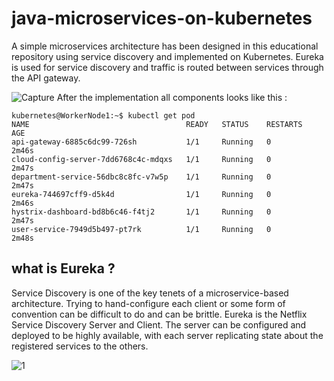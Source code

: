 # java-microservices-on-kubernetes
A simple microservices architecture has been designed in this educational repository using service discovery and implemented on Kubernetes. 
Eureka is used for service discovery and traffic is routed between services through the API gateway.

![Capture](https://user-images.githubusercontent.com/53411387/226596180-7c5220ce-6edd-41d4-8a20-4a327b818fbe.JPG)
After the implementation all components looks like this :
```
kubernetes@WorkerNode1:~$ kubectl get pod
NAME                                   READY   STATUS    RESTARTS   AGE
api-gateway-6885c6dc99-726sh           1/1     Running   0          2m46s
cloud-config-server-7dd6768c4c-mdqxs   1/1     Running   0          2m47s
department-service-56dbc8c8fc-v7w5p    1/1     Running   0          2m47s
eureka-744697cff9-d5k4d                1/1     Running   0          2m46s
hystrix-dashboard-bd8b6c46-f4tj2       1/1     Running   0          2m47s
user-service-7949d5b497-pt7rk          1/1     Running   0          2m48s
```

## what is Eureka ?
Service Discovery is one of the key tenets of a microservice-based architecture. Trying to hand-configure each client or some form of convention can be difficult to do and can be brittle. Eureka is the Netflix Service Discovery Server and Client. The server can be configured and deployed to be highly available, with each server replicating state about the registered services to the others.

![1](https://user-images.githubusercontent.com/53411387/226601007-b9b096ed-2963-44a5-830e-78369faabd9b.jpg)
